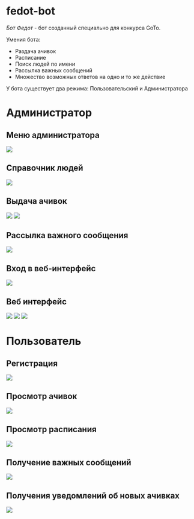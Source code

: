 # fedot-bot
*Бот Федот* - бот созданный специально для конкурса GoTo.


Умения бота:
* Раздача ачивок
* Расписание
* Поиск людей по имени
* Рассылка важных сообщений
* Множество возможных ответов на одно и то же действие

У бота существует два режима: Пользовательский и Администратора

# Администратор

## Меню администратора
![](https://github.com/alxmamaev/image-storage/blob/master/fedot-bot/6.JPG)

## Cправочник людей


![](https://github.com/alxmamaev/image-storage/blob/master/fedot-bot/3.JPG)


## Выдача ачивок


![](https://github.com/alxmamaev/image-storage/blob/master/fedot-bot/1.JPG)
![](https://github.com/alxmamaev/image-storage/blob/master/fedot-bot/2.JPG)

## Рассылка важного сообщения


![](https://github.com/alxmamaev/image-storage/blob/master/fedot-bot/9.JPG)



## Вход в веб-интерфейс


![](https://github.com/alxmamaev/image-storage/blob/master/fedot-bot/11.JPG)

## Веб интерфейс
![](https://github.com/alxmamaev/image-storage/blob/master/fedot-bot/12.JPG)
![](https://github.com/alxmamaev/image-storage/blob/master/fedot-bot/13.JPG)
![](https://github.com/alxmamaev/image-storage/blob/master/fedot-bot/14.JPG)


# Пользователь

## Регистрация

![](https://github.com/alxmamaev/image-storage/blob/master/fedot-bot/4.jpg)

## Просмотр ачивок

![](https://github.com/alxmamaev/image-storage/blob/master/fedot-bot/5.jpg)

## Просмотр расписания

![](https://github.com/alxmamaev/image-storage/blob/master/fedot-bot/8.JPG)


## Получение важных сообщений

![](https://github.com/alxmamaev/image-storage/blob/master/fedot-bot/15.JPG)

## Получения уведомлений об новых ачивках

![](https://github.com/alxmamaev/image-storage/blob/master/fedot-bot/16.JPG)

